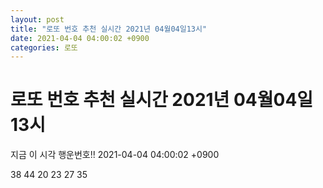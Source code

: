 ```yaml
---
layout: post
title: "로또 번호 추천 실시간 2021년 04월04일13시"
date: 2021-04-04 04:00:02 +0900
categories: 로또
---
```


# 로또 번호 추천 실시간 2021년 04월04일13시

지금 이 시각 행운번호!! 2021-04-04 04:00:02 +0900

 38  44  20  23  27  35 

